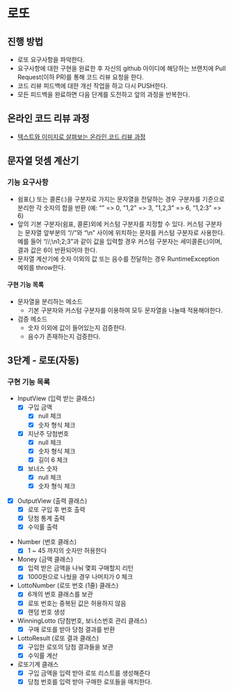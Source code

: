 # 로또
## 진행 방법
* 로또 요구사항을 파악한다.
* 요구사항에 대한 구현을 완료한 후 자신의 github 아이디에 해당하는 브랜치에 Pull Request(이하 PR)를 통해 코드 리뷰 요청을 한다.
* 코드 리뷰 피드백에 대한 개선 작업을 하고 다시 PUSH한다.
* 모든 피드백을 완료하면 다음 단계를 도전하고 앞의 과정을 반복한다.

## 온라인 코드 리뷰 과정
* [텍스트와 이미지로 살펴보는 온라인 코드 리뷰 과정](https://github.com/next-step/nextstep-docs/tree/master/codereview)

## 문자열 덧셈 계산기
### 기능 요구사항
- 쉼표(,) 또는 콜론(:)을 구분자로 가지는 문자열을 전달하는 경우 구분자를 기준으로 분리한 각 숫자의 합을 반환 (예: “” => 0, "1,2" => 3, "1,2,3" => 6, “1,2:3” => 6)
- 앞의 기본 구분자(쉼표, 콜론)외에 커스텀 구분자를 지정할 수 있다. 커스텀 구분자는 문자열 앞부분의 “//”와 “\n” 사이에 위치하는 문자를 커스텀 구분자로 사용한다. 예를 들어 “//;\n1;2;3”과 같이 값을 입력할 경우 커스텀 구분자는 세미콜론(;)이며, 결과 값은 6이 반환되어야 한다.
- 문자열 계산기에 숫자 이외의 값 또는 음수를 전달하는 경우 RuntimeException 예외를 throw한다.

#### 구현 기능 목록
- 문자열을 분리하는 메소드
  - 기본 구분자와 커스텀 구분자를 이용하여 모두 문자열을 나눌때 적용해야한다.
- 검증 메소드
  - 숫자 이외에 값이 들어있는지 검증한다.
  - 음수가 존재하는지 검증한다.

## 3단계 - 로또(자동)
### 구현 기능 목록
- InputView (입력 받는 클래스)
  - [x] 구입 금액
    - [x] null 체크
    - [x] 숫자 형식 체크
  - [x] 지난주 당첨번호
    - [x] null 체크
    - [x] 숫자 형식 체크
    - [x] 길이 6 체크
  - [x] 보너스 숫자
    - [x] null 체크
    - [x] 숫자 형식 체크
- [x] OutputView (출력 클래스)
  - [x] 로또 구입 후 번호 출력
  - [x] 당첨 통계 출력
  - [x] 수익률 출력
- Number (번호 클래스)
  - [x] 1 ~ 45 까지의 숫자만 허용한다
- Money (금액 클래스)
  - [x] 입력 받은 금액을 나눠 몇회 구매할지 리턴
  - [x] 1000원으로 나눴을 경우 나머지가 0 체크
- LottoNumber (로또 번호 (1줄) 클래스)
  - [x] 6개의 번호 클래스를 보관
  - [x] 로또 번호는 중복된 값은 허용하지 않음
  - [x] 랜덤 번호 생성
- WinningLotto (당첨번호, 보너스번호 관리 클래스)
  - [x] 구매 로또를 받아 당첨 결과를 반환
- LottoResult (로또 결과 클래스)
  - [x] 구입한 로또의 당첨 결과들을 보관
  - [x] 수익률 계산
- 로또기계 클래스
  - [x] 구입 금액을 입력 받아 로또 리스트를 생성해준다
  - [x] 당첨 번호를 입력 받아 구매한 로또들을 매치한다.